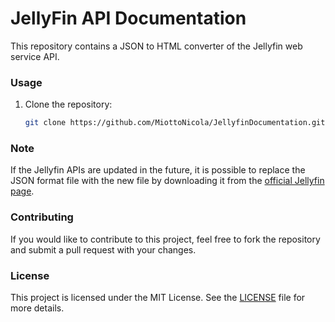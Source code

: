 # JellyFin API Documentation

This repository contains a JSON to HTML converter of the Jellyfin web service API.

### Usage

1. Clone the repository:
    ```sh
    git clone https://github.com/MiottoNicola/JellyfinDocumentation.git
    ```

    
### Note
If the Jellyfin APIs are updated in the future, it is possible to replace the JSON format file with the new file by downloading it from the [official Jellyfin page](https://jellyfin.org).

### Contributing

If you would like to contribute to this project, feel free to fork the repository and submit a pull request with your changes.

### License

This project is licensed under the MIT License. See the [LICENSE](LICENSE) file for more details.

